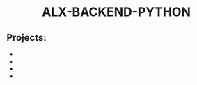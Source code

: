 <h1 align="center"><b>ALX-BACKEND-PYTHON</b></h1>

## Projects:

- **[]()**
- **[]()**
- **[]()**
- **[]()**
